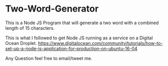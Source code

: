 # Two-Word-Generator
This is a Node JS Program that will generate a two word with a combined length of 15 characters.

This is what I followed to get Node JS running as a service on a Digital Ocean Droplet.
https://www.digitalocean.com/community/tutorials/how-to-set-up-a-node-js-application-for-production-on-ubuntu-16-04

Any Question feel free to email/tweet me.
